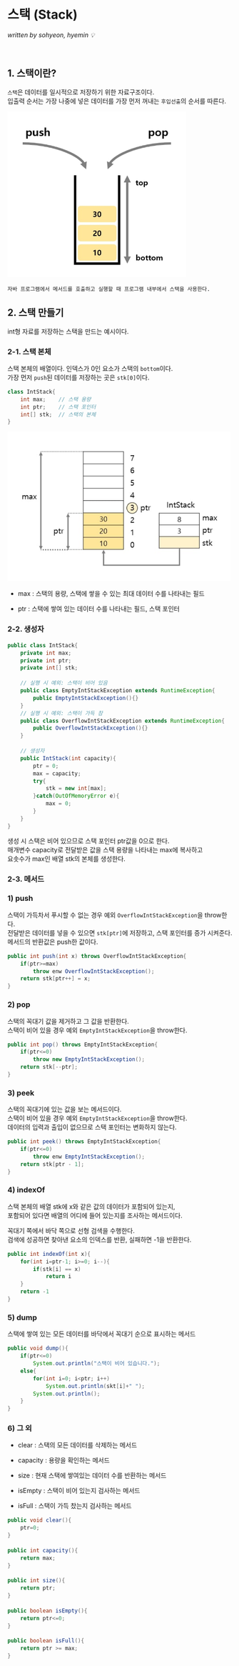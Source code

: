 # 스택 (Stack)
*written by sohyeon, hyemin 💡*

<br>

## 1. 스택이란?

`스택`은 데이터를 일시적으로 저장하기 위한 자료구조이다.  
입출력 순서는 가장 나중에 넣은 데이터를 가장 먼저 꺼내는 `후입선출`의 순서를 따른다.  

<img src="./resources/stack.jpg" width="400px">

    자바 프로그램에서 메서드를 호출하고 실행할 때 프로그램 내부에서 스택을 사용한다.  

## 2. 스택 만들기

int형 자료를 저장하는 스택을 만드는 예시이다.  

### 2-1. 스택 본체

스택 본체의 배열이다.
인덱스가 0인 요소가 스택의 `bottom`이다.  
가장 먼저 `push`된 데이터를 저장하는 곳은 `stk[0]`이다.  

```Java
class IntStack{
    int max;    // 스택 용량
    int ptr;    // 스택 포인터
    int[] stk;  // 스택의 본체
}
```

<img src="./resources/stack_ex.jpg" width="500px">

* max : 스택의 용량, 스택에 쌓을 수 있는 최대 데이터 수를 나타내는 필드

* ptr : 스택에 쌓여 있는 데이터 수를 나타내는 필드, 스택 포인터

### 2-2. 생성자

```Java
public class IntStack{
    private int max;
    private int ptr;
    private int[] stk;

    // 실행 시 예외: 스택이 비어 있음
    public class EmptyIntStackException extends RuntimeException{
        public EmptyIntStackException(){}
    }
    // 실행 시 예외: 스택이 가득 참
    public class OverflowIntStackException extends RuntimeException{
        public OverflowIntStackException(){}
    }

    // 생성자
    public IntStack(int capacity){
        ptr = 0;
        max = capacity;
        try{
            stk = new int[max];
        }catch(OutOfMemoryError e){
            max = 0;
        }
    }
}
```

생성 시 스택은 비어 있으므로 스택 포인터 ptr값을 0으로 한다.  
매개변수 capacity로 전달받은 값을 스택 용량을 나타내는 max에 복사하고  
요솟수가 max인 배열 stk의 본체를 생성한다.  

### 2-3. 메서드

### 1) push

스택이 가득차서 푸시할 수 없는 경우 예외 `OverflowIntStackException`을 throw한다.  
전달받은 데이터를 넣을 수 있으면 `stk[ptr]`에 저장하고, 스택 포인터를 증가 시켜준다.  
메서드의 반환값은 push한 값이다.  

```Java
public int push(int x) throws OverflowIntStackException{
    if(ptr>=max)
        throw enw OverflowIntStackException();
    return stk[ptr++] = x;
}
```

### 2) pop

스택의 꼭대기 값을 제거하고 그 값을 반환한다.  
스택이 비어 있을 경우 예외 `EmptyIntStackException`을 throw한다.  

```Java
public int pop() throws EmptyIntStackException{
    if(ptr<=0)
        throw new EmptyIntStackException();
    return stk[--ptr];
}
```

### 3) peek

스택의 꼭대기에 있는 값을 보는 메서드이다.  
스택이 비어 있을 경우 예외 `EmptyIntStackException`을 throw한다.  
데이터의 입력과 출입이 없으므로 스택 포인터는 변화하지 않는다.  

```Java
public int peek() throws EmptyIntStackException{
    if(ptr<=0)
        throw enw EmptyIntStackException();
    return stk[ptr - 1];
}
```

### 4) indexOf

스택 본체의 배열 stk에 x와 같은 값의 데이터가 포함되어 있는지,  
포함되어 있다면 배열의 어디에 들어 있는지를 조사하는 메서드이다.  

꼭대기 쪽에서 바닥 쪽으로 선형 검색을 수행한다.  
검색에 성공하면 찾아낸 요소의 인덱스를 반환, 실패하면 -1을 반환한다.  

```Java
public int indexOf(int x){
    for(int i=ptr-1; i>=0; i--){
        if(stk[i] == x)
            return i
    }
    return -1
}
```

### 5) dump

스택에 쌓여 있는 모든 데이터를 바닥에서 꼭대기 순으로 표시하는 메서드

```Java
public void dump(){
    if(ptr<=0)
        System.out.println("스택이 비어 있습니다.");
    else{
        for(int i=0; i<ptr; i++)
            System.out.println(skt[i]+" ");
        System.out.println();
    }
}
```

### 6) 그 외

* clear : 스택의 모든 데이터를 삭제하는 메서드

* capacity : 용량을 확인하는 메서드

* size : 현재 스택에 쌓여있는 데이터 수를 반환하는 메서드

* isEmpty : 스택이 비어 있는지 검사하는 메서드

* isFull : 스택이 가득 찼는지 검사하는 메서드

```Java
public void clear(){
    ptr=0;
}

public int capacity(){
    return max;
}

public int size(){
    return ptr;
}

public boolean isEmpty(){
    return ptr<=0;
}

public boolean isFull(){
    return ptr >= max;
}
```

